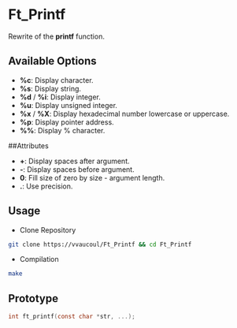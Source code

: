 # Ft_Printf

Rewrite of the **printf** function.<br>

## Available Options

- **%c**: Display character.
- **%s**: Display string.
- **%d** / **%i**: Display integer.
- **%u**: Display unsigned integer.
- **%x** / **%X**: Display hexadecimal number lowercase or uppercase.
- **%p**: Display pointer address.
- **%%**: Display % character.

##Attributes

- **+**: Display spaces after argument.
- **-**: Display spaces before argument.
- **0**: Fill size of zero by size - argument length.
- **.**: Use precision.

## Usage

- Clone Repository
```bash
git clone https://vvaucoul/Ft_Printf && cd Ft_Printf
```

- Compilation
```bash
make
```

## Prototype
```C
int ft_printf(const char *str, ...);
```
